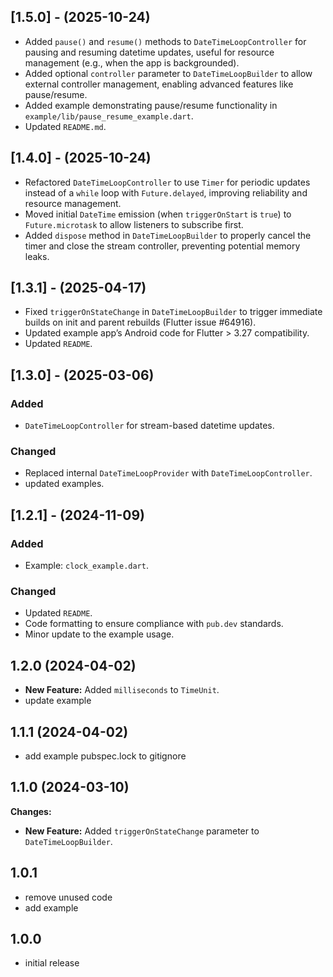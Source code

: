 ## [1.5.0] - (2025-10-24)
- Added `pause()` and `resume()` methods to `DateTimeLoopController` for pausing and resuming datetime updates, 
  useful for resource management (e.g., when the app is backgrounded).
- Added optional `controller` parameter to `DateTimeLoopBuilder` to allow external controller management, enabling advanced features like pause/resume.
- Added example demonstrating pause/resume functionality in `example/lib/pause_resume_example.dart`.
- Updated `README.md`.

## [1.4.0] - (2025-10-24)
- Refactored `DateTimeLoopController` to use `Timer` for periodic updates instead of a `while` loop with `Future.delayed`, improving reliability and resource management.
- Moved initial `DateTime` emission (when `triggerOnStart` is `true`) to `Future.microtask` to allow listeners to subscribe first.
- Added `dispose` method in `DateTimeLoopBuilder` to properly cancel the timer and close the stream controller, preventing potential memory leaks.

## [1.3.1] - (2025-04-17)
- Fixed `triggerOnStateChange` in `DateTimeLoopBuilder` to trigger immediate builds on init and parent rebuilds (Flutter issue #64916).
- Updated example app’s Android code for Flutter > 3.27 compatibility.
- Updated `README`.

## [1.3.0] - (2025-03-06)
### Added
- `DateTimeLoopController` for stream-based datetime updates.

### Changed
- Replaced internal `DateTimeLoopProvider` with `DateTimeLoopController`.
- updated examples.

## [1.2.1] - (2024-11-09)
### Added
- Example: `clock_example.dart`.

### Changed
- Updated `README`.
- Code formatting to ensure compliance with `pub.dev` standards.
- Minor update to the example usage.

## 1.2.0 (2024-04-02)

* **New Feature:** Added `milliseconds` to `TimeUnit`.
* update example

## 1.1.1 (2024-04-02)

* add example pubspec.lock to gitignore

## 1.1.0 (2024-03-10)

**Changes:**

* **New Feature:** Added `triggerOnStateChange` parameter to `DateTimeLoopBuilder`.

## 1.0.1

* remove unused code
* add example

## 1.0.0

* initial release
